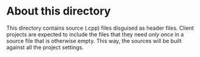 About this directory
====================

This directory contains source (.cpp) files disguised as header files. Client projects are
expected to include the files that they need *only once* in a source file that is otherwise 
empty. This way, the sources will be built against all the project settings.